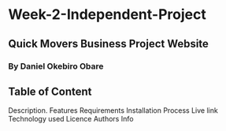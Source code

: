 # Week-2-Independent-Project
## Quick Movers Business Project Website
### By Daniel Okebiro Obare
## Table of Content
Description.
Features
Requirements
Installation Process
Live link
Technology used
Licence
Authors Info
